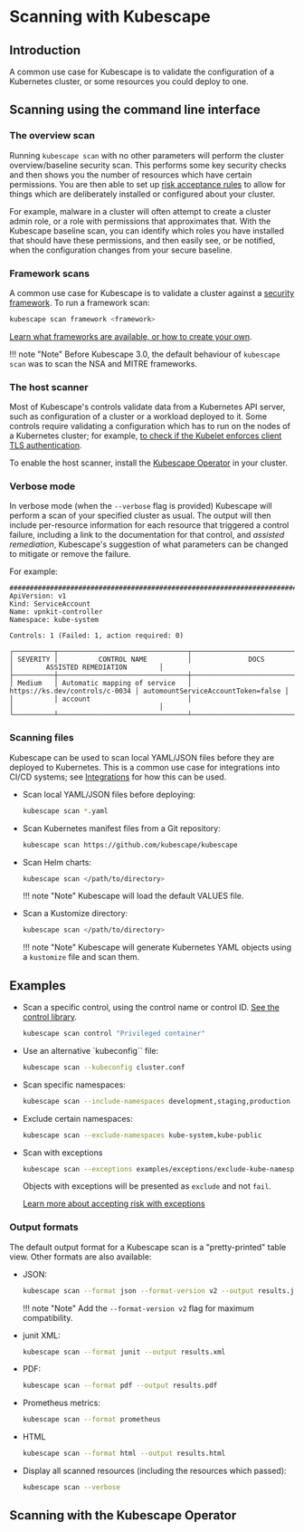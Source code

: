 # Scanning with Kubescape

## Introduction

A common use case for Kubescape is to validate the configuration of a Kubernetes cluster, or some resources you could deploy to one.

## Scanning using the command line interface

### The overview scan

Running `kubescape scan` with no other parameters will perform the cluster overview/baseline security scan.  This performs some key security checks and then shows you the number of resources which have certain permissions. You are then able to set up [risk acceptance rules](accepting-risk.md) to allow for things which are deliberately installed or configured about your cluster.

For example, malware in a cluster will often attempt to create a cluster admin role, or a role with permissions that approximates that.  With the Kubescape baseline scan, you can identify which roles you have installed that should have these permissions, and then easily see, or be notified, when the configuration changes from your secure baseline.

### Framework scans

A common use case for Kubescape is to validate a cluster against a [security framework](frameworks-and-controls/index.md). To run a framework scan:

```sh
kubescape scan framework <framework>
```

[Learn what frameworks are available, or how to create your own](frameworks-and-controls/index.md).

!!! note "Note"
    Before Kubescape 3.0, the default behaviour of `kubescape scan` was to scan the NSA and MITRE frameworks.

### The host scanner

Most of Kubescape's controls validate data from a Kubernetes API server, such as configuration of a cluster or a workload deployed to it.  Some controls require validating a configuration which has to run on the nodes of a Kubernetes cluster; for example, [to check if the Kubelet enforces client TLS authentication](controls/c-0070.md).

To enable the host scanner, install the [Kubescape Operator](install-operator.md) in your cluster.

### Verbose mode

In verbose mode (when the `--verbose` flag is provided) Kubescape will perform a scan of your specified cluster as usual. The output will then include per-resource information for each resource that triggered a control failure, including a link to the documentation for that control, and *assisted remediation*, Kubescape's suggestion of what parameters can be changed to mitigate or remove the failure.

For example:

```
################################################################################
ApiVersion: v1
Kind: ServiceAccount
Name: vpnkit-controller
Namespace: kube-system

Controls: 1 (Failed: 1, action required: 0)

┌──────────┬────────────────────────────────┬────────────────────────────────┬────────────────────────────────────┐
│ SEVERITY │          CONTROL NAME          │              DOCS              │        ASSISTED REMEDIATION        │
├──────────┼────────────────────────────────┼────────────────────────────────┼────────────────────────────────────┤
│ Medium   │ Automatic mapping of service   │ https://ks.dev/controls/c-0034 │ automountServiceAccountToken=false │
│          │ account                        │                                │                                    │
└──────────┴────────────────────────────────┴────────────────────────────────┴────────────────────────────────────┘
```

### Scanning files

Kubescape can be used to scan local YAML/JSON files before they are deployed to Kubernetes. This is a common use case for integrations into CI/CD systems; see [Integrations](integrations/index.md) for how this can be used.

* Scan local YAML/JSON files before deploying:
    ```sh
    kubescape scan *.yaml
    ```

* Scan Kubernetes manifest files from a Git repository:

    ```sh
    kubescape scan https://github.com/kubescape/kubescape
    ```

* Scan Helm charts:

    ```sh
    kubescape scan </path/to/directory>
    ```

    !!! note "Note"
        Kubescape will load the default VALUES file.

* Scan a Kustomize directory:

    ```sh
    kubescape scan </path/to/directory>
    ```

    !!! note "Note"
        Kubescape will generate Kubernetes YAML objects using a `kustomize` file and scan them.

## Examples

* Scan a specific control, using the control name or control ID. [See the control library](controls/index.md).

    ```sh
    kubescape scan control "Privileged container"
    ```

* Use an alternative `kubeconfig`` file:

    ```sh
    kubescape scan --kubeconfig cluster.conf
    ```

* Scan specific namespaces:

    ```sh
    kubescape scan --include-namespaces development,staging,production
    ```

* Exclude certain namespaces:

    ```sh
    kubescape scan --exclude-namespaces kube-system,kube-public
    ```

* Scan with exceptions

    ```sh
    kubescape scan --exceptions examples/exceptions/exclude-kube-namespaces.json
    ```

    Objects with exceptions will be presented as `exclude` and not `fail`.

    [Learn more about accepting risk with exceptions](accepting-risk.md)

### Output formats

The default output format for a Kubescape scan is a "pretty-printed" table view.  Other formats are also available:

* JSON:

    ```sh
    kubescape scan --format json --format-version v2 --output results.json
    ```

    !!! note "Note"
        Add the `--format-version v2` flag for maximum compatibility.

* junit XML: 

    ```sh
    kubescape scan --format junit --output results.xml
    ```

* PDF:

    ```sh
    kubescape scan --format pdf --output results.pdf
    ```

* Prometheus metrics:

    ```sh
    kubescape scan --format prometheus
    ```

* HTML

    ```sh
    kubescape scan --format html --output results.html
    ```

* Display all scanned resources (including the resources which passed):

    ```sh
    kubescape scan --verbose
    ```

## Scanning with the Kubescape Operator


